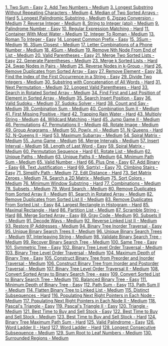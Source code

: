 <a href=https://github.com/rjmags1/cp/blob/main/leetcode/1_two_sum.md>1. Two Sum - Easy</a>
<a href=https://github.com/rjmags1/cp/blob/main/leetcode/2_add_two_numbers.md>2. Add Two Numbers - Medium</a>
<a href=https://github.com/rjmags1/cp/blob/main/leetcode/3_longest_substring_no_repeating_characters.md>3. Longest Substring Without Repeating Characters - Medium</a>
<a href=https://github.com/rjmags1/cp/blob/main/leetcode/4_median_of_two_sorted_arrays.md>4. Median of Two Sorted Arrays - Hard</a>
<a href=https://github.com/rjmags1/cp/blob/main/leetcode/5_longest_palindromic_substring.md>5. Longest Palindromic Substring - Medium</a>
<a href=https://github.com/rjmags1/cp/blob/main/leetcode/6_zigzag_conversion.md>6. Zigzag Conversion - Medium</a>
<a href=https://github.com/rjmags1/cp/blob/main/leetcode/7_reverse_integer.md>7. Reverse Integer - Medium</a>
<a href=https://github.com/rjmags1/cp/blob/main/leetcode/8_string_to_integer_atoi.md>8. String to Integer (atoi) - Medium</a>
<a href=https://github.com/rjmags1/cp/blob/main/leetcode/9_palindrome_number.md>9. Palindrome Number - Easy</a>
<a href=https://github.com/rjmags1/cp/blob/main/leetcode/10_regular_expression_matching.md>10. Regular Expression Matching - Hard</a>
<a href=https://github.com/rjmags1/cp/blob/main/leetcode/11_container_with_most_water.md>11. Container With Most Water - Medium</a>
<a href=https://github.com/rjmags1/cp/blob/main/leetcode/12_integer_to_roman.md>12. Integer To Roman - Medium</a>
<a href=https://github.com/rjmags1/cp/blob/main/leetcode/13_roman_to_integer.md>13. Roman To Integer - Easy</a>
<a href=https://github.com/rjmags1/cp/blob/main/leetcode/14_longest_common_prefix.md>14. Longest Common Prefix - Easy</a>
<a href=https://github.com/rjmags1/cp/blob/main/leetcode/15_3_sum.md>15. 3Sum - Medium</a>
<a href=https://github.com/rjmags1/cp/blob/main/leetcode/16_3_sum_closest.md>16. 3Sum Closest - Medium</a>
<a href=https://github.com/rjmags1/cp/blob/main/leetcode/17_letter_combinations_of_a_phone_number.md>17. Letter Combinations of a Phone Number - Medium</a>
<a href=https://github.com/rjmags1/cp/blob/main/leetcode/18_4_sum.md>18. 4Sum - Medium</a>
<a href=https://github.com/rjmags1/cp/blob/main/leetcode/19_remove_nth_node_from_end_of_linked_list.md>19. Remove Nth Node From End of List - Medium</a>
<a href=https://github.com/rjmags1/cp/blob/main/leetcode/20_valid_parentheses.md>20. Valid Parentheses - Easy</a>
<a href=https://github.com/rjmags1/cp/blob/main/leetcode/21_merge_two_sorted_lists.md>21. Merge Two Sorted Lists - Easy</a>
<a href=https://github.com/rjmags1/cp/blob/main/leetcode/22_generate_parentheses.md>22. Generate Parentheses - Medium</a>
<a href=https://github.com/rjmags1/cp/blob/main/leetcode/23_merge_k_sorted_lists.md>23. Merge k Sorted Lists - Hard</a>
<a href=https://github.com/rjmags1/cp/blob/main/leetcode/24_swap_nodes_in_pairs.md>24. Swap Nodes in Pairs - Medium</a>
<a href=https://github.com/rjmags1/cp/blob/main/leetcode/25_reverse_nodes_in_k_group.md>25. Reverse Nodes in k-Group - Hard</a>
<a href=https://github.com/rjmags1/cp/blob/main/leetcode/26_remove_duplicates_from_sorted_array.md>26. Remove Duplicates from Sorted Array - Easy</a>
<a href=https://github.com/rjmags1/cp/blob/main/leetcode/27_remove_element.md>27. Remove Element - Easy</a>
<a href=https://github.com/rjmags1/cp/blob/main/leetcode/28_find_index_of_first_occurrence_in_string.md>28. Find the Index of the First Occurrence in a String - Easy</a>
<a href=https://github.com/rjmags1/cp/blob/main/leetcode/29_divide_two_integers.md>29. Divide Two Integers - Medium</a>
<a href=https://github.com/rjmags1/cp/blob/main/leetcode/30_substring_with_concatenation_of_all_words.md>30. Substring with Concatenation of All Words - Hard</a>
<a href=https://github.com/rjmags1/cp/blob/main/leetcode/31_next_permutation.md>31. Next Permutation - Medium</a>
<a href=https://github.com/rjmags1/cp/blob/main/leetcode/32_longest_valid_parentheses.md>32. Longest Valid Parentheses - Hard</a>
<a href=https://github.com/rjmags1/cp/blob/main/leetcode/33_search_in_rotated_sorted_array.md>33. Search in Rotated Sorted Array - Medium</a>
<a href=https://github.com/rjmags1/cp/blob/main/leetcode/34_find_first_and_last_position_of_element_in_sorted_array.md>34. Find First and Last Position of Element in Sorted Array - Medium</a>
<a href=https://github.com/rjmags1/cp/blob/main/leetcode/35_search_insert_position.md>35. Search Insert Position - Easy</a>
<a href=https://github.com/rjmags1/cp/blob/main/leetcode/36_valid_sudoku.md>36. Valid Sudoku - Medium</a>
<a href=https://github.com/rjmags1/cp/blob/main/leetcode/37_sudoku_solver.md>37. Sudoku Solver - Hard</a>
<a href=https://github.com/rjmags1/cp/blob/main/leetcode/38_count_and_say.md>38. Count and Say - Medium</a>
<a href=https://github.com/rjmags1/cp/blob/main/leetcode/39_combination_sum.md>39. Combination Sum - Medium</a>
<a href=https://github.com/rjmags1/cp/blob/main/leetcode/40_combination_sum_ii.md>40. Combination Sum II - Medium</a>
<a href=https://github.com/rjmags1/cp/blob/main/leetcode/41_first_missing_positive.md>41. First Missing Positive - Hard</a>
<a href=https://github.com/rjmags1/cp/blob/main/leetcode/42_trapping_rain_water.md>42. Trapping Rain Water - Hard</a>
<a href=https://github.com/rjmags1/cp/blob/main/leetcode/43_multiply_strings.md>43. Multiply String - Medium</a>
<a href=https://github.com/rjmags1/cp/blob/main/leetcode/44_wildcard_matching.md>44. Wildcard Matching - Hard</a>
<a href=https://github.com/rjmags1/cp/blob/main/leetcode/45_jump_game_ii.md>45. Jump Game II - Medium</a>
<a href=https://github.com/rjmags1/cp/blob/main/leetcode/46_permutations.md>46. Permutations</a>
<a href=https://github.com/rjmags1/cp/blob/main/leetcode/47_permutations_ii.md>47. Permutations II - Medium</a>
<a href=https://github.com/rjmags1/cp/blob/main/leetcode/48_rotate_image.md>48. Rotate Image - Medium</a>
<a href=https://github.com/rjmags1/cp/blob/main/leetcode/49_group_anagrams.md>49. Group Anagrams - Medium</a>
<a href=https://github.com/rjmags1/cp/blob/main/leetcode/50_pow_x_n.md>50. Pow(x, n) - Medium</a>
<a href=https://github.com/rjmags1/cp/blob/main/leetcode/51_n_queens.md>51. N-Queens - Hard</a>
<a href=https://github.com/rjmags1/cp/blob/main/leetcode/52_n_queens_ii.md>52. N-Queens II - Hard</a>
<a href=https://github.com/rjmags1/cp/blob/main/leetcode/53_maximum_subarray.md>53. Maximum Subarray - Medium</a>
<a href=https://github.com/rjmags1/cp/blob/main/leetcode/54_spiral_matrix.md>54. Spiral Matrix - Medium</a>
<a href=https://github.com/rjmags1/cp/blob/main/leetcode/55_jump_game.md>55. Jump Game - Medium</a>
<a href=https://github.com/rjmags1/cp/blob/main/leetcode/56_merge_intervals.md>56. Merge Intervals - Medium</a>
<a href=https://github.com/rjmags1/cp/blob/main/leetcode/57_insert_interval.md>57. Insert Interval - Medium</a>
<a href=https://github.com/rjmags1/cp/blob/main/leetcode/58_length_of_last_word.md>58. Length of Last Word - Easy</a>
<a href=https://github.com/rjmags1/cp/blob/main/leetcode/59_spiral_matrix_ii.md>59. Spiral Matrix - Medium</a>
<a href=https://github.com/rjmags1/cp/blob/main/leetcode/60_permutation_sequence.md>60. Permutation Sequence - Hard</a>
<a href=https://github.com/rjmags1/cp/blob/main/leetcode/61_rotate_list.md>61. Rotate List - Medium</a>
<a href=https://github.com/rjmags1/cp/blob/main/leetcode/62_unique_paths.md>62. Unique Paths - Medium</a>
<a href=https://github.com/rjmags1/cp/blob/main/leetcode/63_unique_paths_ii.md>63. Unique Paths II - Medium</a>
<a href=https://github.com/rjmags1/cp/blob/main/leetcode/64_minimum_path_sum.md>64. Minimum Path Sum - Medium</a>
<a href=https://github.com/rjmags1/cp/blob/main/leetcode/65_valid_number.md>65. Valid Number - Hard</a>
<a href=https://github.com/rjmags1/cp/blob/main/leetcode/66_plus_one.md>66. Plus One - Easy</a>
<a href=https://github.com/rjmags1/cp/blob/main/leetcode/67_add_binary.md>67. Add Binary - Easy</a>
<a href=https://github.com/rjmags1/cp/blob/main/leetcode/68_text_justification.md>68. Text Justification - Hard</a>
<a href=https://github.com/rjmags1/cp/blob/main/leetcode/69_sqrt_x.md>69. Sqrt(x) - Easy</a>
<a href=https://github.com/rjmags1/cp/blob/main/leetcode/70_climbing_stairs.md>70. Climbing Stairs - Easy</a>
<a href=https://github.com/rjmags1/cp/blob/main/leetcode/71_simplify_path.md>71. Simplify Path - Medium</a>
<a href=https://github.com/rjmags1/cp/blob/main/leetcode/72_edit_distance.md>72. Edit Distance - Hard</a>
<a href=https://github.com/rjmags1/cp/blob/main/leetcode/73_set_matrix_zeroes.md>73. Set Matrix Zeroes - Medium</a>
<a href=https://github.com/rjmags1/cp/blob/main/leetcode/74_search_2d_matrix.md>74. Search a 2D Matrix - Medium</a>
<a href=https://github.com/rjmags1/cp/blob/main/leetcode/75_sort_colors.md>75. Sort Colors - Medium</a>
<a href=https://github.com/rjmags1/cp/blob/main/leetcode/76_minimum_window_substring.md>76. Minimum Window Substring - Hard</a>
<a href=https://github.com/rjmags1/cp/blob/main/leetcode/77_combinations.md>77. Combinations - Medium</a>
<a href=https://github.com/rjmags1/cp/blob/main/leetcode/78_subsets.md>78. Subsets - Medium</a>
<a href=https://github.com/rjmags1/cp/blob/main/leetcode/79_word_search.md>79. Word Search - Medium</a>
<a href=https://github.com/rjmags1/cp/blob/main/leetcode/80_remove_duplicates_from_sorted_array_ii.md>80. Remove Duplicates from Sorted Array II - Medium</a>
<a href=https://github.com/rjmags1/cp/blob/main/leetcode/81_search_in_rotated_array.md>81. Search in Rotated Array - Medium</a>
<a href=https://github.com/rjmags1/cp/blob/main/leetcode/82_remove_duplicates_from_sorted_list_ii.md>82. Remove Duplicates from Sorted List II - Medium</a>
<a href=https://github.com/rjmags1/cp/blob/main/leetcode/83_remove_duplicates_from_sorted_list.md>83. Remove Duplicates From Sorted List - Easy</a>
<a href=https://github.com/rjmags1/cp/blob/main/leetcode/84_largest_rectangle_in_histogram.md>84. Largest Rectangle in Histogram - Hard</a>
<a href=https://github.com/rjmags1/cp/blob/main/leetcode/85_maximal_rectangle.md>85. Maximal Rectangle - Hard</a>
<a href=https://github.com/rjmags1/cp/blob/main/leetcode/86_partition_list.md>86. Partition List - Medium</a>
<a href=https://github.com/rjmags1/cp/blob/main/leetcode/87_scramble_string.md>87. Scramble String - Hard</a>
<a href=https://github.com/rjmags1/cp/blob/main/leetcode/88_merge_sorted_array.md>88. Merge Sorted Array - Easy</a>
<a href=https://github.com/rjmags1/cp/blob/main/leetcode/89_gray_code.md>89. Gray Code - Medium</a>
<a href=https://github.com/rjmags1/cp/blob/main/leetcode/90_subsets_ii.md>90. Subsets II - Medium</a>
<a href=https://github.com/rjmags1/cp/blob/main/leetcode/91_decode_ways.md>91. Decode Ways - Medium</a>
<a href=https://github.com/rjmags1/cp/blob/main/leetcode/92_reverse_linked_list_ii.md>92. Reverse Linked List II - Medium</a>
<a href=https://github.com/rjmags1/cp/blob/main/leetcode/93_restore_ip_addresses.md>93. Restore IP Addresses - Medium</a>
<a href=https://github.com/rjmags1/cp/blob/main/leetcode/94_binary_tree_inorder_traversal.md>94. Binary Tree Inorder Traversal - Easy</a>
<a href=https://github.com/rjmags1/cp/blob/main/leetcode/95_unique_binary_search_trees_ii.md>95. Unique Binary Search Trees II - Medium</a>
<a href=https://github.com/rjmags1/cp/blob/main/leetcode/96_unique_binary_search_trees.md>96. Unique Binary Search Trees - Medium</a>
<a href=https://github.com/rjmags1/cp/blob/main/leetcode/97_interleaving_string.md>97. Interleaving String - Medium</a>
<a href=https://github.com/rjmags1/cp/blob/main/leetcode/98_validate_binary_search_tree.md>98. Validate Binary Search Tree - Medium</a>
<a href=https://github.com/rjmags1/cp/blob/main/leetcode/99_recover_binary_search_tree.md>99. Recover Binary Search Tree - Medium</a>
<a href=https://github.com/rjmags1/cp/blob/main/leetcode/100_same_tree.md>100. Same Tree - Easy</a>
<a href=https://github.com/rjmags1/cp/blob/main/leetcode/101_symmetric_tree.md>101. Symmetric Tree - Easy</a>
<a href=https://github.com/rjmags1/cp/blob/main/leetcode/102_binary_tree_level_order_traversal.md>102. Binary Tree Level Order Traversal - Medium</a>
<a href=https://github.com/rjmags1/cp/blob/main/leetcode/103_binary_tree_zigzag_level_order_traversal.md>103. Binary Tree Level Order Traversal - Medium</a>
<a href=https://github.com/rjmags1/cp/blob/main/leetcode/104_maximum_depth_of_binary_tree.md>104. Maximum Depth of Binary Tree - Easy</a>
<a href=https://github.com/rjmags1/cp/blob/main/leetcode/105_construct_binary_tree_from_preorder_and_inorder_traversal.md>105. Construct Binary Tree from Preorder and Inorder Traversal - Medium</a>
<a href=https://github.com/rjmags1/cp/blob/main/leetcode/106_construct_binary_tree_from_inorder_postorder_traversal.md>106. Construct Binary Tree from Inorder and Postorder Traversal - Medium</a>
<a href=https://github.com/rjmags1/cp/blob/main/leetcode/107_binary_tree_level_order_traversal_ii.md>107. Binary Tree Level Order Traversal II - Medium</a>
<a href=https://github.com/rjmags1/cp/blob/main/leetcode/108_convert_sorted_array_to_binary_search_tree.md>108. Convert Sorted Array to Binary Search Tree - easy</a>
<a href=https://github.com/rjmags1/cp/blob/main/leetcode/109_convert_sorted_list_to_binary_search_tree.md>109. Convert Sorted List to Binary Search Tree - Medium</a>
<a href=https://github.com/rjmags1/cp/blob/main/leetcode/110_balanced_binary_tree.md>110. Balanced Binary Tree - Easy</a>
<a href=https://github.com/rjmags1/cp/blob/main/leetcode/111_minimum_depth_of_binary_tree.md>111. Minimum Depth of Binary Tree - Easy</a>
<a href=https://github.com/rjmags1/cp/blob/main/leetcode/112_path_sum.md>112. Path Sum - Easy</a>
<a href=https://github.com/rjmags1/cp/blob/main/leetcode/113_path_sum_ii.md>113. Path Sum II - Medium</a>
<a href=https://github.com/rjmags1/cp/blob/main/leetcode/114_flatten_binary_tree_to_linked_list.md>114. Flatten Binary Tree to Linked List - Medium</a>
<a href=https://github.com/rjmags1/cp/blob/main/leetcode/115_distinct_subsequences.md>115. Distinct Subsequences - Hard</a>
<a href=https://github.com/rjmags1/cp/blob/main/leetcode/116_populating_next_right_pointers_in_each_node.md>116. Populating Next Right Pointers in Each Node - Medium</a>
<a href=https://github.com/rjmags1/cp/blob/main/leetcode/117_populating_next_right_pointers_in_each_node_ii.md>117. Populating Next Right Pointers in Each Node II - Medium</a>
<a href=https://github.com/rjmags1/cp/blob/main/leetcode/118_pascals_triangle.md>118. Pascal's Triangle - Easy</a>
<a href=https://github.com/rjmags1/cp/blob/main/leetcode/119_pascals_triangle_ii.md>119. Pascal's Triangle II - Easy</a>
<a href=https://github.com/rjmags1/cp/blob/main/leetcode/120_triangle.md>120. Triangle - Medium</a>
<a href=https://github.com/rjmags1/cp/blob/main/leetcode/121_best_time_to_buy_and_sell_stock.md>121. Best Time to Buy and Sell Stock - Easy</a>
<a href=https://github.com/rjmags1/cp/blob/main/leetcode/122_best_time_to_buy_and_sell_stock_ii.md>122. Best Time to Buy and Sell Stock - Medium</a>
<a href=https://github.com/rjmags1/cp/blob/main/leetcode/123_best_time_to_buy_and_sell_stock_iii.md>123. Best Time to Buy and Sell Stock - Hard</a>
<a href=https://github.com/rjmags1/cp/blob/main/leetcode/124_binary_tree_maximum_path_sum.md>124. Binary Tree Maximum Path Sum - Hard</a>
<a href=https://github.com/rjmags1/cp/blob/main/leetcode/125_valid_palindrome.md>125. Valid Palindrome - Easy</a>
<a href=https://github.com/rjmags1/cp/blob/main/leetcode/126_word_ladder_ii.md>126. Word Ladder II - Hard</a>
<a href=https://github.com/rjmags1/cp/blob/main/leetcode/127_word_ladder.md>127. Word Ladder - Hard</a>
<a href=https://github.com/rjmags1/cp/blob/main/leetcode/128_longest_consecutive_sequence.md>128. Longest Consecutive Subsequence - Medium</a>
<a href=https://github.com/rjmags1/cp/blob/main/leetcode/129_sum_root_to_leaf_numbers.md>129. Sum Root to Leaf Numbers - Medium</a>
<a href=https://github.com/rjmags1/cp/blob/main/leetcode/130_surrounded_regions.md>130. Surrounded Regions - Medium</a>
